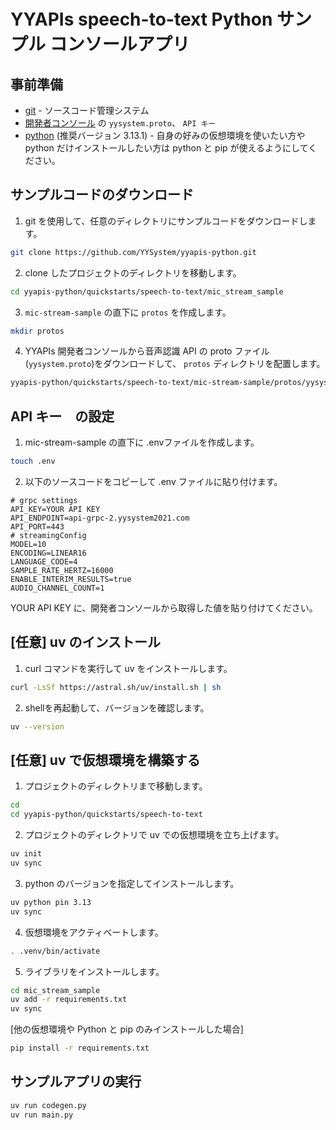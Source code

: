 # YYAPIs speech-to-text Python サンプル コンソールアプリ

## 事前準備

- [<u>git</u>](https://git-scm.com/downloads) - ソースコード管理システム
- [<u>開発者コンソール</u>](https://api-web.yysystem2021.com) の `yysystem.proto`、 `API キー`
- [<u>python</u>](https://www.python.org/downloads/) (推奨バージョン 3.13.1) - 自身の好みの仮想環境を使いたい方や python だけインストールしたい方は python と pip が使えるようにしてください。

## サンプルコードのダウンロード

1. git を使用して、任意のディレクトリにサンプルコードをダウンロードします。

```bash
git clone https://github.com/YYSystem/yyapis-python.git
```

2. clone したプロジェクトのディレクトリを移動します。

```bash
cd yyapis-python/quickstarts/speech-to-text/mic_stream_sample
```

3. `mic-stream-sample` の直下に `protos` を作成します。
```bash
mkdir protos
```

4. YYAPIs 開発者コンソールから音声認識 API の proto ファイル(`yysystem.proto`)をダウンロードして、 `protos` ディレクトリを配置します。

```bash
yyapis-python/quickstarts/speech-to-text/mic-stream-sample/protos/yysystem.proto # ← ここに配置する
```

## API キー　の設定

1. mic-stream-sample の直下に .envファイルを作成します。

```bash
touch .env
```

2. 以下のソースコードをコピーして .env ファイルに貼り付けます。

```.env
# grpc settings
API_KEY=YOUR API KEY
API_ENDPOINT=api-grpc-2.yysystem2021.com
API_PORT=443
# streamingConfig
MODEL=10
ENCODING=LINEAR16
LANGUAGE_CODE=4
SAMPLE_RATE_HERTZ=16000
ENABLE_INTERIM_RESULTS=true
AUDIO_CHANNEL_COUNT=1
```

YOUR API KEY に、開発者コンソールから取得した値を貼り付けてください。

## [任意] uv のインストール

1. curl コマンドを実行して uv をインストールします。

```bash
curl -LsSf https://astral.sh/uv/install.sh | sh
```

2. shellを再起動して、バージョンを確認します。

```bash
uv --version
```

## [任意] uv で仮想環境を構築する

1. プロジェクトのディレクトリまで移動します。

```bash
cd
cd yyapis-python/quickstarts/speech-to-text
```

2. プロジェクトのディレクトリで uv での仮想環境を立ち上げます。

```bash
uv init
uv sync
```

3. python のバージョンを指定してインストールします。

```bash
uv python pin 3.13
uv sync
```

4. 仮想環境をアクティベートします。

```bash
. .venv/bin/activate
```

5. ライブラリをインストールします。

```bash
cd mic_stream_sample
uv add -r requirements.txt
uv sync
```

[他の仮想環境や Python と pip のみインストールした場合]
```bash
pip install -r requirements.txt
```

## サンプルアプリの実行

```bash
uv run codegen.py
uv run main.py
```